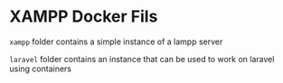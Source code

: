 # XAMPP Docker Fils

`xampp` folder contains a simple instance of a lampp server

`laravel` folder contains an instance that can be used to work on laravel using containers


